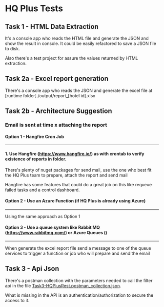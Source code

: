 # HQ Plus Tests

## Task 1 - HTML Data Extraction
It's a console app who reads the HTML file and generate the JSON and show the result in console. It could be easily refactored to save a JSON file to disk.

Also there's a test project for assure the values returned by HTML extraction.

## Task 2a - Excel report generation
There's a console app who reads the JSON and generate the excel file at [runtime folder]./output/report_[hotel id].xlsx


## Task 2b - Architecture Suggestion
### Email is sent at time x attaching the report
#### Option 1 - Hangfire Cron Job
-------------------------------------------------------------------------------------------------------
#### 1. Use Hangfire (https://www.hangfire.io/) as with crontab to verify existence of reports in folder.
There's plenty of nuget packages for send mail, use the one who best fit the HQ Plus team to prepare, attach the report and send mail

Hangfire has some features that could do a great job on this like requeue failed tasks and a control dashboard.

#### Option 2 - Use an Azure Function (if HQ Plus is already using Azure)
-------------------------------------------------------------------------------------------------------
Using the same approach as Option 1

#### Option 3 - Use a queue system like Rabbit MQ (https://www.rabbitmq.com/) or Azure Queues ()
-------------------------------------------------------------------------------------------------------
When generate the excel report file send a message to one of the queue services to trigger a function
or job who will prepare and send the email

## Task 3 - Api Json 
There's a postman collection with the parameters needed to call the filter api in the file [Task3-HQPlusRest.postman_collection.json](./Task3-HQPlusRest.postman_collection.json).

What is missing in the API is an authentication/authorization to secure the access to it.



